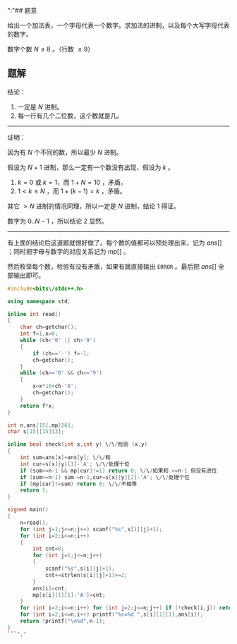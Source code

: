 ":"## 题意

给出一个加法表，一个字母代表一个数字。求加法的进制，以及每个大写字母代表的数字。

数字个数 $N\le 8$ 。（行数 $\le 9$）

## 题解

结论：

1. 一定是 $N$ 进制。
2. 每一行有几个二位数，这个数就是几。

---

证明：

因为有 $N$ 个不同的数，所以最少 $N$ 进制。

假设为 $N+1$ 进制，那么一定有一个数没有出现，假设为 $k$ 。

1. $k=0$ 或 $k=1$，而 $1+N=10$ ，矛盾。
2. $1 < k \le N$ ，而 $1+(k-1)=k$ ，矛盾。

其它 $> N$ 进制的情况同理，所以一定是 $N$ 进制，结论 $1$ 得证。

数字为 $0..N-1$ ，所以结论 $2$ 显然。

---

有上面的结论后这道题就很好做了。每个数的值都可以预处理出来，记为 $ans[]$ ；同时把字母与数字的对应关系记为 $mp[]$ 。

然后枚举每个数，检验有没有矛盾，如果有就直接输出 `ERROR` 。最后把 $ans[]$ 全部输出即可。

```cpp
#include<bits\/stdc++.h>

using namespace std;

inline int read()
{
    char ch=getchar();
    int f=1,x=0;
    while (ch<'0' || ch>'9')
    {
        if (ch=='-') f=-1;
        ch=getchar();
    }
    while (ch>='0' && ch<='9')
    {
        x=x*10+ch-'0';
        ch=getchar();
    }
    return f*x;
}

int n,ans[15],mp[26];
char s[15][15][3];

inline bool check(int x,int y) \/\/检验 (x,y)
{
    int sum=ans[x]+ans[y]; \/\/和
    int cur=s[x][y][1]-'A'; \/\/处理十位
    if (sum>=n-1 && mp[cur]!=1) return 0; \/\/如果和 >=n-1 但没有进位
    if (sum>=n-1) sum-=n-1,cur=s[x][y][2]-'A'; \/\/处理个位
    if (mp[cur]!=sum) return 0; \/\/不相等
    return 1;
}

signed main()
{
    n=read();
    for (int j=1;j<=n;j++) scanf("%s",s[1][j]+1);
    for (int i=2;i<=n;i++)
    {
        int cnt=0;
        for (int j=1;j<=n;j++)
        {
            scanf("%s",s[i][j]+1);
            cnt+=strlen(s[i][j]+1)>=2;
        }
        ans[i]=cnt;
        mp[s[i][1][1]-'A']=cnt;
    }
    for (int i=2;i<=n;i++) for (int j=2;j<=n;j++) if (!check(i,j)) return 0&puts("ERROR!");
    for (int i=2;i<=n;i++) printf("%c=%d ",s[i][1][1],ans[i]);
    return !printf("\n%d",n-1);
}
```","